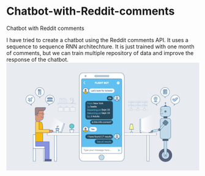 # Chatbot-with-Reddit-comments
Chatbot with Reddit comments

I have tried to create a chatbot using the Reddit comments API. It uses a sequence to sequence RNN architechture. It is just trained with one month of comments, but we can train multiple repository of data and improve the response of the chatbot.
![](a.png)
